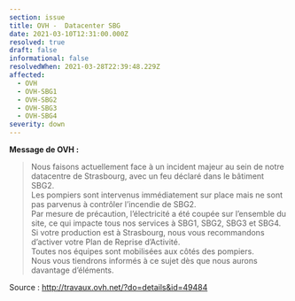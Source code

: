 ```yaml
---
section: issue
title: OVH -  Datacenter SBG
date: 2021-03-10T12:31:00.000Z
resolved: true
draft: false
informational: false
resolvedWhen: 2021-03-28T22:39:48.229Z
affected:
  - OVH
  - OVH-SBG1
  - OVH-SBG2
  - OVH-SBG3
  - OVH-SBG4
severity: down
---
```

**Message de OVH :**

> Nous faisons actuellement face à un incident majeur au sein de notre datacentre de Strasbourg, avec un feu déclaré dans le bâtiment SBG2.\
> Les pompiers sont intervenus immédiatement sur place mais ne sont pas parvenus à contrôler l’incendie de SBG2.\
> Par mesure de précaution, l’électricité a été coupée sur l’ensemble du site, ce qui impacte tous nos services à SBG1, SBG2, SBG3 et SBG4.\
> Si votre production est à Strasbourg, nous vous recommandons d’activer votre Plan de Reprise d’Activité.\
> Toutes nos équipes sont mobilisées aux côtés des pompiers.\
> Nous vous tiendrons informés à ce sujet dès que nous aurons davantage d’éléments.

Source : <http://travaux.ovh.net/?do=details&id=49484>